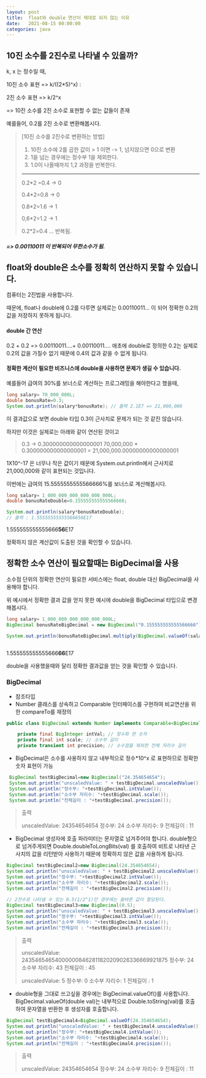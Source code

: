 ```yaml
---
layout: post
title:  float와 double 연산이 제대로 되지 않는 이유
date:   2021-08-15 00:00:00
categories: java
---
```


##  10진 소수를 2진수로 나타낼 수 있을까?

k, x 는 정수일 때,

10진 소수 표현 => k/((2*5)^x) : 

2진 소수 표현 => k/2^x

=> 10진 소수를 2진 소수로 표현할 수 없는 값들이 존재

예를들어,  0.2를 2진 소수로 변환해봅시다.



> [10진 소수를 2진수로 변환하는 방법]
>
> 1. 10진 소수에 2를 곱한 값이 > 1 이면 -> 1, 넘지않으면 0으로 변환
> 2. 1을 넘는 경우에는 정수부 1을 제외한다.
> 3. 1.0이 나올때까지 1,2 과정을 반복한다.
>
> ---
>
> 0.2*2 =0.4 -> 0
>
> 0.4*2=0.8 -> 0
>
> 0.8*2=1.6 -> 1
>
> 0,6*2=1.2 -> 1
>
> 0.2*2=0.4 ... 반복됨.

##### => 0.00110011 이 반복되어 무한소수가 됨.



## float와 double은 소수를 정확히 연산하지 못할 수 있습니다.

컴퓨터는 2진법을 사용합니다.

때문에, float나 double에 0.2를 다루면 실제로는 0.00110011... 이 되어 정확한 0.2의 값을 저장하지 못하게 됩니다.

#### double 간 연산

0.2 + 0.2 => 0.00110011....+ 0.00110011.... 
애초에 double로 정의한 0.2는 실제로 0.2의 값을 가질수 없기 때문에 0.4의 값과 같을 수 없게 됩니다.

#### 정확한 계산이 필요한 비즈니스에 double을 사용하면 문제가 생길 수 있습니다.

예를들어 급여의 30%를 보너스로 계산하는 프로그래밍을 해야한다고 했을때,

```java
long salary= 70_000_000L;
double bonusRate=0.3;
System.out.println(salary*bonusRate); // 출력 2.1E7 => 21,000,000
```

이 결과값으로 보면 double 타입 0.3이 근사치로 문제가 되는 것 같진 않습니다. 

하지만 이것은 실제로는 아래와 같이 연산된 것이고

> 0.3 -> 0.300000000000000001
> 70,000,000 * 0.300000000000000001 = 21,000,000.00000000000000001

1X10^-17 은 너무나 작은 값이기 때문에 System.out.println에서 근사치로  21,000,000와 같이 표현되는 것입니다.



이번에는 급여의 15.5555555555566666%를 보너스로 계산해봅시다.

```java
long salary= 1_000_000_000_000_000_000L;
double bonusRateDouble=0.155555555555566666;

System.out.println(salary*bonusRateDouble);
// 출력 : 1.55555555555566656E17
```

1.555555555555666**56**E17

정확하지 않은 계산값이 도출된 것을 확인할 수 있습니다. 

 

## 정확한 소수 연산이 필요할때는 BigDecimal을 사용

소수점 단위의 정확한 연산이 필요한 서비스에는 float, double 대신 BigDecimal을 사용해야 합니다.

위 예시에서 정확한 결과 값을 얻지 못한 예시에 double을 BigDecimal 타입으로 변경해봅시다.

```java
long salary= 1_000_000_000_000_000_000L;
BigDecimal bonusRateBigDecimal = new BigDecimal("0.155555555555566666");

System.out.println(bonusRateBigDecimal.multiply(BigDecimal.valueOf(salary))); // 출력 : 1.55555555555566666E17
        
```

1.555555555555666**66**E17

double을 사용했을때와 달리 정확한 결과값을 얻는 것을 확인할 수 있습니다.

### BigDecimal

- 참조타입
- Number 클래스를 상속하고 Comparable<T> 인터페이스를 구현하여 비교연산을 위한 compareTo를 재정의

```java
public class BigDecimal extends Number implements Comparable<BigDecimal> 
```

```java
    private final BigInteger intVal; // 정수화 한 숫자
    private final int scale; // 소수부 길이
    private transient int precision; // 소수점을 제외한 전체 자리수 길이
```

- BigDecimal은 소수를 사용하지 않고 내부적으로 정수*10^x 로 표현하므로 정확한 숫자 표현이 가능

```java
 BigDecimal testBigDecimal=new BigDecimal("24.354654654");
 System.out.println("unscaledValue: " + testBigDecimal.unscaledValue());
 System.out.println("정수부: "+testBigDecimal.intValue());
 System.out.println("소수부 자리수: "+testBigDecimal.scale());
 System.out.println("전체길이 : "+testBigDecimal.precision());
```

> 출력
>
> unscaledValue: 24354654654
> 정수부: 24
> 소수부 자리수: 9
> 전체길이 : 11

- BigDecimal 생성자에 호출 파라미터는 문자열로 넘겨주어야 합니다. 
  double형으로 넘겨주게되면 Double.doubleToLongBits(val) 를 호출하여 비트로 나타낸 근사치의 값을 리턴받아 사용하기 때문에 정확하지 않은 값을 사용하게 됩니다.

```java
BigDecimal testBigDecimal2=new BigDecimal(24.354654654);
System.out.println("unscaledValue: " + testBigDecimal2.unscaledValue());
System.out.println("정수부: "+testBigDecimal2.intValue());
System.out.println("소수부 자리수: "+testBigDecimal2.scale());
System.out.println("전체길이 : "+testBigDecimal2.precision());

// 2진수로 나타낼 수 있는 0.5(1/2^1)인 경우에는 올바른 값이 할당된다.
BigDecimal testBigDecimal3=new BigDecimal(0.5);
System.out.println("unscaledValue: " + testBigDecimal3.unscaledValue());
System.out.println("정수부: "+testBigDecimal3.intValue());
System.out.println("소수부 자리수: "+testBigDecimal3.scale());
System.out.println("전체길이 : "+testBigDecimal3.precision());
```

> 출력
>
> unscaledValue: 243546546540000008462811820209026336669921875
> 정수부: 24
> 소수부 자리수: 43
> 전체길이 : 45
>
> unscaledValue: 5
> 정수부: 0
> 소수부 자리수: 1
> 전체길이 : 1

- double형을 그대로 쓰고싶을 경우에는 BigDecimal.valueOf()를 사용합니다.
  BigDecimal.valueOf(double val)는 내부적으로 Double.toString(val)를 호출하여 문자열을 반환한 후 생성자를 호출합니다.

```java
BigDecimal testBigDecimal4=BigDecimal.valueOf(24.354654654);
System.out.println("unscaledValue: " + testBigDecimal4.unscaledValue());
System.out.println("정수부: "+testBigDecimal4.intValue());
System.out.println("소수부 자리수: "+testBigDecimal4.scale());
System.out.println("전체길이 : "+testBigDecimal4.precision());
```

> 출력
>
> unscaledValue: 24354654654
> 정수부: 24
> 소수부 자리수: 9
> 전체길이 : 11
